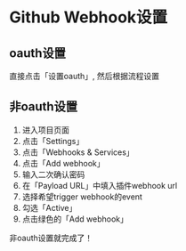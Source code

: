 # Github Webhook设置

## oauth设置

直接点击「设置oauth」, 然后根据流程设置

## 非oauth设置

1. 进入项目页面
2. 点击「Settings」
3. 点击「Webhooks & Services」
4. 点击「Add webhook」
5. 输入二次确认密码
6. 在「Payload URL」中填入插件webhook url
7. 选择希望trigger webhook的event
8. 勾选「Active」
9. 点击绿色的「Add webhook」

非oauth设置就完成了！
